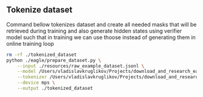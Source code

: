 ## Tokenize dataset

Command bellow tokenizes dataset and create all needed masks that will be retrieved during training and also generate hidden states using verifier model such that in training we can use thoose instead of generating them in online training loop

```bash
rm -rf ./tokenized_dataset
python ./eagle/prepare_dataset.py \
    --input ./resources/raw_example_dataset.jsonl \
    --model /Users/vladislavkruglikov/Projects/download_and_research_eagle/llama2-7b-chat \
    --tokenizer /Users/vladislavkruglikov/Projects/download_and_research_eagle/llama2-7b-chat \
    --device mps \
    --output ./tokenized_dataset
```
